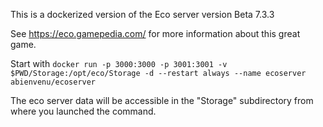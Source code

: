 This is a dockerized version of the Eco server version Beta 7.3.3

See https://eco.gamepedia.com/ for more information about this great game.

Start with `docker run -p 3000:3000 -p 3001:3001 -v $PWD/Storage:/opt/eco/Storage -d --restart always --name ecoserver abienvenu/ecoserver`

The eco server data will be accessible in the "Storage" subdirectory from where you launched the command.
